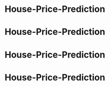 # House-Price-Prediction
# House-Price-Prediction
# House-Price-Prediction
# House-Price-Prediction
